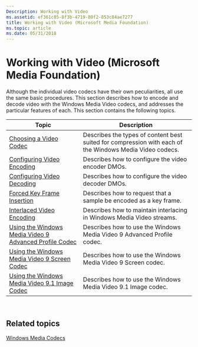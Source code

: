 ```yaml
---
Description: Working with Video
ms.assetid: ef361c85-8f3b-4719-80f2-853c84ae7277
title: Working with Video (Microsoft Media Foundation)
ms.topic: article
ms.date: 05/31/2018
---
```


# Working with Video (Microsoft Media Foundation)

Although the individual video codecs have their own peculiarities, all use the same basic procedures. This section describes how to encode and decode video with the Windows Media Video codecs, and addresses the particular features of each. This section contains the following topics.



| Topic                                                                                                        | Description                                                                                             |
|--------------------------------------------------------------------------------------------------------------|---------------------------------------------------------------------------------------------------------|
| [Choosing a Video Codec](choosingavideocodec.md)                                                            | Describes the types of content best suited for compression with each of the Windows Media Video codecs. |
| [Configuring Video Encoding](configuringvideoencoding.md)                                                   | Describes how to configure the video encoder DMOs.                                                      |
| [Configuring Video Decoding](configuringvideodecoding.md)                                                   | Describes how to configure the video decoder DMOs.                                                      |
| [Forced Key Frame Insertion](forcedkeyframeinsertion.md)                                                    | Describes how to request that a sample be encoded as a key frame.                                       |
| [Interlaced Video Encoding](interlacedvideoencoding.md)                                                     | Describes how to maintain interlacing in Windows Media Video streams.                                   |
| [Using the Windows Media Video 9 Advanced Profile Codec](usingthewindowsmediavideo9advancedprofilecodec.md) | Describes how to use the Windows Media Video 9 Advanced Profile codec.                                  |
| [Using the Windows Media Video 9 Screen Codec](usingthewindowsmediavideo9screencodec.md)                    | Describes how to use the Windows Media Video 9 Screen codec.                                            |
| [Using the Windows Media Video 9.1 Image Codec](usingthewindowsmediavideo9imagecodec.md)                    | Describes how to use the Windows Media Video 9.1 Image codec.                                           |



 

## Related topics

<dl> <dt>

[Windows Media Codecs](windows-media-codecs.md)
</dt> </dl>

 

 



